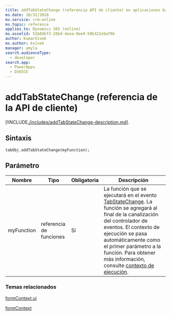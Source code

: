 ```yaml
---
title: addTabStateChange (referencia API de cliente) en aplicaciones basadas en modelo| MicrosoftDocs
ms.date: 10/31/2018
ms.service: crm-online
ms.topic: reference
applies_to: Dynamics 365 (online)
ms.assetid: 51b0dbf3-28bd-4eea-9ee9-50b322e9af9b
author: KumarVivek
ms.author: kvivek
manager: amyla
search.audienceType:
  - developer
search.app:
  - PowerApps
  - D365CE
---
```

# <a name="addtabstatechange-client-api-reference"></a>addTabStateChange (referencia de la API de cliente)



[!INCLUDE[./includes/addTabStateChange-description.md](./includes/addTabStateChange-description.md)].

## <a name="syntax"></a>Sintaxis

`tabObj.addTabStateChange(myFunction);` 

## <a name="parameter"></a>Parámetro

|Nombre|Tipo|Obligatoria|Descripción|
|--|--|--|--|
|myFunction|referencia de funciones|Sí|La función que se ejecutará en el evento [TabStateChange](../events/tabstatechange.md).  La función se agregará al final de la canalización del controlador de eventos. El contexto de ejecución se pasa automáticamente como el primer parámetro a la función. Para obtener más información, consulte [contexto de ejecución](../../clientapi-execution-context.md).|

### <a name="related-topics"></a>Temas relacionados

[formContext.ui](../formContext-ui.md)

[formContext](../../clientapi-form-context.md)


